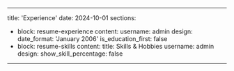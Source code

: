 <!-- ---
# To publish author profile pages, remove all the `build` and `cascade` settings below.
build:
  render: never
cascade:
  build:
    render: never
    list: always
--- -->

---
title: 'Experience'
date: 2024-10-01
sections:
  - block: resume-experience
    content:
      username: admin
    design:
      date_format: 'January 2006'
      is_education_first: false
  - block: resume-skills
    content:
      title: Skills & Hobbies
      username: admin
    design:
      show_skill_percentage: false
---
